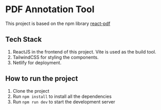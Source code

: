 # PDF Annotation Tool

This project is based on the npm library [react-pdf](https://www.npmjs.com/package/react-pdf)

## Tech Stack
1. ReactJS in the frontend of this project. Vite is used as the build tool.
2. TailwindCSS for styling the components.
3. Netlify for deployment.

## How to run the project
1. Clone the project
2. Run `npm install` to install all the dependencies
3. Run `npm run dev` to start the development server
